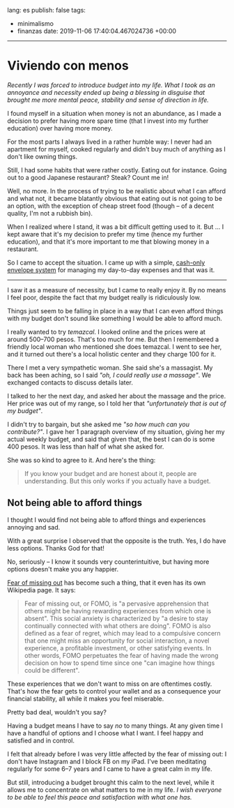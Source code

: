 lang: es
publish: false
tags:
- minimalismo
- finanzas
date: 2019-11-06 17:40:04.467024736 +00:00

---

# Viviendo con menos

_Recently I was forced to introduce budget into my life. What I took as an annoyance and necessity ended up being a blessing in disguise that brought me more mental peace, stability and sense of direction in life._

I found myself in a situation when money is not an abundance, as I made a decision to prefer having more spare time (that I invest into my further education) over having more money.

For the most parts I always lived in a rather humble way: I never had an apartment for myself, cooked regularly and didn't buy much of anything as I don't like owning things.

Still, I had some habits that were rather costly. Eating out for instance. Going out to a good Japanese restaurant? Steak? Count me in!

Well, no more. In the process of trying to be realistic about what I can afford and what not, it became blatantly obvious that eating out is not going to be an option, with the exception of cheap street food (though – of a decent quality, I'm not a rubbish bin).

When I realized where I stand, it was a bit difficult getting used to it. But ... I kept aware that it's my decision to prefer my time (hence my further education), and that it's more important to me that blowing money in a restaurant.

So I came to accept the situation. I came up with a simple, [cash-only envelope system](/posts/my-cash-only-envelope-system) for managing my day-to-day expenses and that was it.

---

I saw it as a measure of necessity, but I came to really enjoy it. By no means I feel poor, despite the fact that my budget really is ridiculously low.

Things just seem to be falling in place in a way that I can even afford things with my budget don't sound like something I would be able to afford much.

I really wanted to try _temazcal_. I looked online and the prices were at around 500–700 pesos. That's too much for me. But then I remembered a friendly local woman who mentioned she does temazcal. I went to see her, and it turned out there's a local holistic center and they charge 100 for it.

There I met a very sympathetic woman. She said she's a massagist. My back has been aching, so I said _"oh, I could really use a massage"_. We exchanged contacts to discuss details later.

I talked to her the next day, and asked her about the massage and the price. Her price was out of my range, so I told her that _"unfortunately that is out of my budget"_.

I didn't try to bargain, but she asked me _"so how much can you contribute?"_. I gave her 1 paragraph overview of my situation, giving her my actual weekly budget, and said that given that, the best I can do is some 400 pesos. It was less than half of what she asked for.

She was so kind to agree to it. And here's the thing:

> If you know your budget and are honest about it, people are understanding. But this only works if you actually have a budget.

## Not being able to afford things

I thought I would find not being able to afford things and experiences annoying and sad.

With a great surprise I observed that the opposite is the truth. Yes, I do have less options. Thanks God for that!

No, seriously – I know it sounds very counterintuitive, but having more options doesn't make you any happier.

[Fear of missing out](https://en.wikipedia.org/wiki/Fear_of_missing_out) has become such a thing, that it even has its own Wikipedia page. It says:

> Fear of missing out, or FOMO, is "a pervasive apprehension that others might be having rewarding experiences from which one is absent". This social anxiety is characterized by "a desire to stay continually connected with what others are doing". FOMO is also defined as a fear of regret, which may lead to a compulsive concern that one might miss an opportunity for social interaction, a novel experience, a profitable investment, or other satisfying events. In other words, FOMO perpetuates the fear of having made the wrong decision on how to spend time since one "can imagine how things could be different".

These experiences that we don't want to miss on are oftentimes costly. That's how the fear gets to control your wallet and as a consequence your financial stability, all while it makes you feel miserable.

Pretty bad deal, wouldn't you say?

Having a budget means I have to say _no_ to many things. At any given time I have a handful of options and I choose what I want. I feel happy and satisfied and in control.

I felt that already before I was very little affected by the fear of missing out: I don't have Instagram and I block FB on my iPad. I've been meditating regularly for some 6–7 years and I came to have a great calm in my life.

But still, introducing a budget brought this calm to the next level, while it allows me to concentrate on what matters to me in my life. _I wish everyone to be able to feel this peace and satisfaction with what one has._
